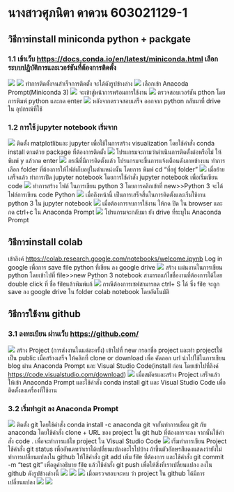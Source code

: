 # นางสาวศุภนิตา   ดาดวน    603021129-1

## วิธีการinstall miniconda python + packgate
### 1.1 เข้าเว็บ https://docs.conda.io/en/latest/miniconda.html เลือกระบบปฎิบัติการและเวอร์ชันที่ต้องการติดตั้ง
![](a1.jpg)
![](a2.jpg)
ทำการติดตั้งจนสำเร็จการติดตั้ง จะได้ดังรูปข้างล่าง
![](a3.png)
เลือกเข้า Anacoda Prompt(Miniconda 3) 
![](a4.png)
จะเข้าสู่หน้าการพร้อมการใช้งาน
![](a5.png)
ตรวจสอบเวอร์ชัน pthon โดย การพิมพ์ python และกด enter 
![](a6.png)
หลังจากตรวจสอบเสร็จ ออกจาก python กลับมาที่ drive ใน อุปกรณ์ที่ใช้
### 1.2	การใช้ jupyter notebook เริ่มจาก
![](a7.png)
ติดตั้ง matplotlibและ jupyter เพื่อใช้ในการสร้าง visualization โดยใช้คำสั่ง conda install ตามด้วย package ที่ต้องการติดตั้ง
![](a8.png)
โปรแกรมจะถามว่าดำเนินการติดตั้งต่อหรือไม่ ให้พิมพ์ y แล้วกด enter
![](a10.png)
กรณีที่มีการติดตั้งแล้ว โปรแกรมจะขึ้นการแจ้งเตือนดังภาพข้างบน
ทำการเลือก folder ที่ต้องการให้ไฟล์เก็บอยู่ในตำแหน่งนั้น โดยการ พิมพ์ cd “ที่อยู่ folder” 
![](a11.png)
เมื่อย้ายเสร็จแล้ว ทำการเปิด jupyter notebook โดยการใช้คำสั่ง jupyter notebook เพื่อเริ่มเขียน code
![](a12.png)
ทำการสร้าง ไฟล์ ในการเขียน python 3 โดยการคลิกเข้าที่ new>>Python 3 จะได้ไฟล์การเขียน code Python 
![](a13.png)
เมื่อถึงหน้านี้ เป็นการเสร็จสิ้นในการติดตั้งและเริ่มใช้งาน python 3 ใน jupyter notebook
![](a14.png)
เมื่อต้องการจบการใช้งาน ให้กด ปิด ใน browser และกด ctrl+c ใน Anaconda Prompt 
![](a15.png)
โปรแกรมจะกลับมา ยัง drive ที่ระบุใน Anaconda Prompt
## วิธีการinstall  colab 
เข้าลิงค์ https://colab.research.google.com/notebooks/welcome.ipynb Log in google เพื่อการ save file python ที่เขียน ลง google drive 
![](a16.png)
สร้าง แผ่นงานในการเขียน python โดยเข้าไปที่ file>>new Python 3 notebook สามารถแก้ไขชื่องานที่ต้องการได้โดย double click ที่ ชื่อ fileแล้วพิมพ์แก้ 
![](a17.png)
กรณีต้องการเซฟสามารกด ctrl+ S ได้ ซึ่ง file จะถูก save ลง google drive ใน folder colab notebook โดยอัตโนมัติ 
## วิธีการใช้้งาน github
###  3.1 ลงทะเบียน ผ่านเว็บ https://github.com/
![](a18.png)
สร้าง Project (การส่งงานในแต่ละครั้ง) เข้าไปที่ new กรอกชื่อ project และทำ projectให้เป็น public เมื่อสร้างเสร็จ ให้คลิกที่ clone or download เพื่อ คัดลอก url นำไปใช้ในการเขียน blog ผ่าน Anaconda Prompt และ Visual Studio Code(install ก่อน โดยเข้าไปที่ลิงค์ https://code.visualstudio.com/download)
![](a19.png)
เมื่อสมัครและสร้าง Project เสร็จแล้ว ให้เข้า Anaconda Prompt และใช้คำสั่ง conda install git และ Visual Studio Code เพื่อติดตั้งลงเครื่องที่ใช้งาน
### 3.2 เริ่มทำgit ลง Anaconda Prompt
![](a20.png)
ติดตั้ง git โดยใช้คำสั่ง conda install -c anaconda git  จากั้นทำการเชื่อม git กับ anaconda โดยใช้คำสั่ง clone + URL ของ project ใน git hub ที่ต้องการจะลง จากนั้นใช้คำสั่ง code . เพื่อจะทำการแก้ไข project ใน Visual Studio Code 
![](a21.png)
เริ่มทำการเขียน Project
ใช้คำสั่ง git status เพื่ออัพเดทว่าเราได้เปลี่ยนแปลงอะไรไปบ้าง ถ้าขึ้นตัวอักษรสีแดงแสดงว่ายังไม่ทำการเปลี่ยนแปลงใน github ให้ใช้คำสั่ง git add เพิ่ม file ที่ต้องการ และใช้คำสั่ง git commit -m “test git” เพื่อดูคำอธิบาย file แล้วใช้คำสั่ง git push เพื่อให้สิ่งที่เราเปลี่ยนแปลง ลงใน github ดังรูปข้างล่างนี้
![](a22.png)
![](a23.png)
![](a24.png)
เมื่อตรวจสอบจะพบ ว่า project ใน github ได้มีการเปลี่ยนแปลง 
![](a25.png)
![](a26.png)